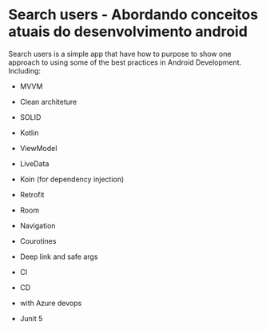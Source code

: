 # Search users - Abordando conceitos atuais do desenvolvimento android


Search users is a simple app that have how to purpose to show one approach to using some of the best practices in Android Development. Including:  


 * MVVM
 * Clean architeture
 * SOLID

 * Kotlin
 * ViewModel
 * LiveData
 * Koin (for dependency injection)
 * Retrofit
 * Room
 * Navigation
 * Courotines
 * Deep link and safe args
 * CI
 * CD 
 * with Azure devops
 * Junit 5
 
 
